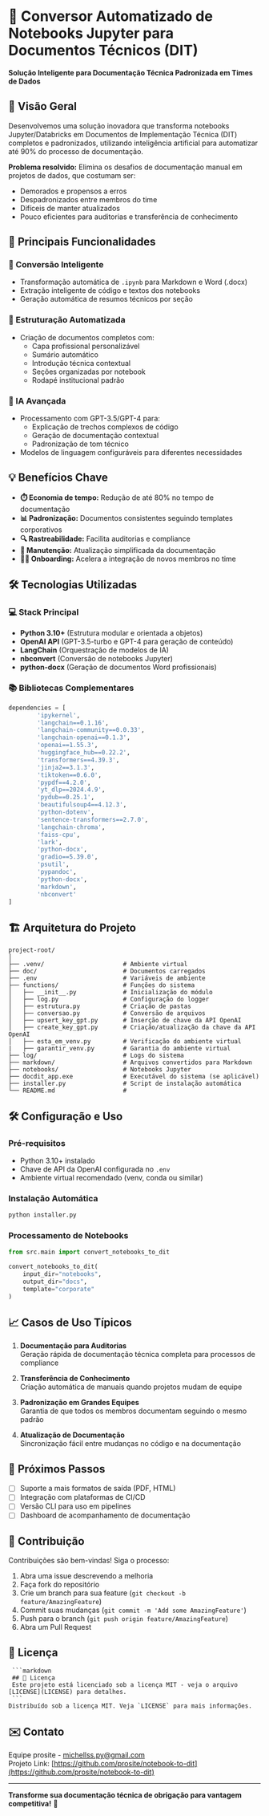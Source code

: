 # 📝 Conversor Automatizado de Notebooks Jupyter para Documentos Técnicos (DIT)

**Solução Inteligente para Documentação Técnica Padronizada em Times de Dados**

## 🌟 Visão Geral

Desenvolvemos uma solução inovadora que transforma notebooks Jupyter/Databricks em Documentos de Implementação Técnica (DIT) completos e padronizados, utilizando inteligência artificial para automatizar até 90% do processo de documentação.

**Problema resolvido:** Elimina os desafios de documentação manual em projetos de dados, que costumam ser:
- Demorados e propensos a erros
- Despadronizados entre membros do time
- Difíceis de manter atualizados
- Pouco eficientes para auditorias e transferência de conhecimento

## 🚀 Principais Funcionalidades

### 🔄 Conversão Inteligente
- Transformação automática de `.ipynb` para Markdown e Word (.docx)
- Extração inteligente de código e textos dos notebooks
- Geração automática de resumos técnicos por seção

### 📑 Estruturação Automatizada
- Criação de documentos completos com:
  - Capa profissional personalizável
  - Sumário automático
  - Introdução técnica contextual
  - Seções organizadas por notebook
  - Rodapé institucional padrão

### 🤖 IA Avançada
- Processamento com GPT-3.5/GPT-4 para:
  - Explicação de trechos complexos de código
  - Geração de documentação contextual
  - Padronização de tom técnico
- Modelos de linguagem configuráveis para diferentes necessidades

## 💡 Benefícios Chave

- **⏱️ Economia de tempo:** Redução de até 80% no tempo de documentação
- **📊 Padronização:** Documentos consistentes seguindo templates corporativos
- **🔍 Rastreabilidade:** Facilita auditorias e compliance
- **🔄 Manutenção:** Atualização simplificada da documentação
- **🧑‍💻 Onboarding:** Acelera a integração de novos membros no time

## 🛠️ Tecnologias Utilizadas

### 💻 Stack Principal
- **Python 3.10+** (Estrutura modular e orientada a objetos)
- **OpenAI API** (GPT-3.5-turbo e GPT-4 para geração de conteúdo)
- **LangChain** (Orquestração de modelos de IA)
- **nbconvert** (Conversão de notebooks Jupyter)
- **python-docx** (Geração de documentos Word profissionais)

### 📚 Bibliotecas Complementares
```python
dependencies = [
        'ipykernel',
        'langchain==0.1.16',
        'langchain-community==0.0.33',
        'langchain-openai==0.1.3',
        'openai==1.55.3',
        'huggingface_hub==0.22.2',
        'transformers==4.39.3',
        'jinja2==3.1.3',
        'tiktoken==0.6.0',
        'pypdf==4.2.0',
        'yt_dlp==2024.4.9',
        'pydub==0.25.1',
        'beautifulsoup4==4.12.3',
        'python-dotenv',
        'sentence-transformers==2.7.0',
        'langchain-chroma',
        'faiss-cpu',
        'lark',
        'python-docx',
        'gradio==5.39.0',
        'psutil',
        'pypandoc',
        'python-docx',
        'markdown',
        'nbconvert'
]
```

## 🏗️ Arquitetura do Projeto

```
project-root/
│
├── .venv/                      # Ambiente virtual
├── doc/                        # Documentos carregados
├── .env                        # Variáveis de ambiente
├── functions/                  # Funções do sistema   
│   ├── __init__.py             # Inicialização do módulo
│   ├── log.py                  # Configuração do logger 
│   ├── estrutura.py            # Criação de pastas
│   ├── conversao.py            # Conversão de arquivos
│   ├── upsert_key_gpt.py       # Inserção de chave da API OpenAI
│   ├── create_key_gpt.py       # Criação/atualização da chave da API OpenAI
│   ├── esta_em_venv.py         # Verificação do ambiente virtual
|   ├── garantir_venv.py        # Garantia do ambiente virtual        
├── log/                        # Logs do sistema
├── markdown/                   # Arquivos convertidos para Markdown
├── notebooks/                  # Notebooks Jupyter
├── docdit_app.exe              # Executável do sistema (se aplicável)
├── installer.py                # Script de instalação automática
└── README.md                   # 
```

## 🛠️ Configuração e Uso

### Pré-requisitos
- Python 3.10+ instalado
- Chave de API da OpenAI configurada no `.env`
- Ambiente virtual recomendado (venv, conda ou similar)

### Instalação Automática
```bash
python installer.py
```

### Processamento de Notebooks
```python
from src.main import convert_notebooks_to_dit

convert_notebooks_to_dit(
    input_dir="notebooks",
    output_dir="docs",
    template="corporate"
)
```

## 📈 Casos de Uso Típicos

1. **Documentação para Auditorias**  
   Geração rápida de documentação técnica completa para processos de compliance

2. **Transferência de Conhecimento**  
   Criação automática de manuais quando projetos mudam de equipe

3. **Padronização em Grandes Equipes**  
   Garantia de que todos os membros documentam seguindo o mesmo padrão

4. **Atualização de Documentação**  
   Sincronização fácil entre mudanças no código e na documentação

## 📌 Próximos Passos

- [ ] Suporte a mais formatos de saída (PDF, HTML)
- [ ] Integração com plataformas de CI/CD
- [ ] Versão CLI para uso em pipelines
- [ ] Dashboard de acompanhamento de documentação

## 🤝 Contribuição

Contribuições são bem-vindas! Siga o processo:
1. Abra uma issue descrevendo a melhoria
2. Faça fork do repositório
3. Crie um branch para sua feature (`git checkout -b feature/AmazingFeature`)
4. Commit suas mudanças (`git commit -m 'Add some AmazingFeature'`)
5. Push para o branch (`git push origin feature/AmazingFeature`)
6. Abra um Pull Request

## 📄 Licença
     ```markdown
     ## 📄 Licença
     Este projeto está licenciado sob a licença MIT - veja o arquivo [LICENSE](LICENSE) para detalhes.
     ```
    Distribuído sob a licença MIT. Veja `LICENSE` para mais informações.

## ✉️ Contato

Equipe prosite - [michellss.py@gmail.com](michel.prosite@gmail.com)  
Projeto Link: [https://github.com/prosite/notebook-to-dit](https://github.com/prosite/notebook-to-dit)

---

**Transforme sua documentação técnica de obrigação para vantagem competitiva!** 🚀